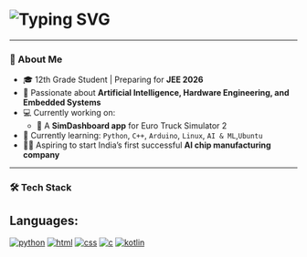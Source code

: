 
<h1 align=centre><img src="https://readme-typing-svg.demolab.com?font=Fira+Code&pause=1000&width=440&lines=Hello!%F0%9F%91%8B%F0%9F%8F%BB+I'm+%3CTushar-Gaichar%2F%3E++%F0%9F%92%BB" alt="Typing SVG"></h1>

---

### 🧠 About Me

- 🎓 12th Grade Student | Preparing for **JEE 2026**
- 🧠 Passionate about **Artificial Intelligence, Hardware Engineering, and Embedded Systems**
- 💻 Currently working on:
  - 🚛 A **SimDashboard app** for Euro Truck Simulator 2
- 🌱 Currently learning: `Python`, `C++`, `Arduino`, `Linux`, `AI & ML`,`Ubuntu`
- 🧑‍🔬 Aspiring to start India’s first successful **AI chip manufacturing company**

---

### 🛠️ Tech Stack
## Languages:
[![python](https://img.shields.io/badge/Python-3776AB?style=for-the-badge&logo=python&logoColor=white)](https://github.com/python)
[![html](https://img.shields.io/badge/HTML5-E34F26?style=for-the-badge&logo=html5&logoColor=white)](https://developer.mozilla.org/en-US/docs/Web/HTML)
[![css](https://img.shields.io/badge/CSS3-1572B6?style=for-the-badge&logo=css3&logoColor=white)](https://developer.mozilla.org/en-US/docs/Web/CSS)
[![c](https://img.shields.io/badge/C-00599C?style=for-the-badge&logo=c&logoColor=white)](https://en.cppreference.com/w/c)
[![kotlin](https://img.shields.io/badge/Kotlin-0095D5?style=for-the-badge&logo=kotlin&logoColor=white)](https://kotlinlang.org/)


